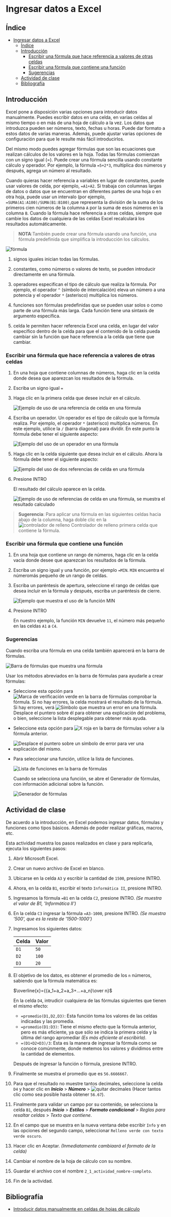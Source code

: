 # Ingresar datos a Excel

## Índice
- [Ingresar datos a Excel](#ingresar-datos-a-excel)
  - [Índice](#índice)
  - [Introducción](#introducción)
    - [Escribir una fórmula que hace referencia a valores de otras celdas](#escribir-una-fórmula-que-hace-referencia-a-valores-de-otras-celdas)
    - [Escribir una fórmula que contiene una función](#escribir-una-fórmula-que-contiene-una-función)
    - [Sugerencias](#sugerencias)
  - [Actividad de clase](#actividad-de-clase)
  - [Bibliografía](#bibliografía)

## Introducción

Excel pone a disposición varias opciones para introducir datos manualmente. Puedes escribir datos en una celda, en varias celdas al mismo tiempo o en más de una hoja de cálculo a la vez. Los datos que introduzca pueden ser números, texto, fechas u horas. Puede dar formato a estos datos de varias maneras. Además, puede ajustar varias opciones de configuración para que le resulte más fácil introducirlos.

Del mismo modo puedes agregar fórmulas que son las ecuaciones que realizan cálculos de los valores en la hoja. Todas las fórmulas comienzan con un signo igual (=). Puede crear una fórmula sencilla usando constante cálculo y operador. Por ejemplo, la fórmula `=5+2*3`, multiplica dos números y después, agrega un número al resultado.

Cuando quieras hacer referencia a variables en lugar de constantes, puede usar valores de celda, por ejemplo, `=A1+A2`. Si trabaja con columnas largas de datos o datos que se encuentran en diferentes partes de una hoja o en otra hoja, puede usar un intervalo (por ejemplo, `=SUMA(A1:A100)/SUMA(B1:B100)`,que representa la división de la suma de los primeros cien números de la columna `A` por la suma de esos números en la columna `B`. Cuando la fórmula hace referencia a otras celdas, siempre que cambie los datos de cualquiera de las celdas Excel recalculará los resultados automáticamente.

> **NOTA**:También puede crear una fórmula usando una función, una fórmula predefinida que simplifica la introducción los cálculos.

![fórmula](./img/formula.gif)

1. signos iguales inician todas las fórmulas.

2. constantes, como números o valores de texto, se pueden introducir directamente en una fórmula.

3. operadores especifican el tipo de cálculo que realiza la fórmula. Por ejemplo, el operador `^` (símbolo de intercalación) eleva un número a una potencia y el operador `*` (asterisco) multiplica los números.

4. funciones son fórmulas predefinidas que se pueden usar solos o como parte de una fórmula más larga. Cada función tiene una sintaxis de argumento específica.

5. celda le permiten hacer referencia Excel una celda, en lugar del valor específico dentro de la celda para que el contenido de la celda pueda cambiar sin la función que hace referencia a la celda que tiene que cambiar.

### Escribir una fórmula que hace referencia a valores de otras celdas

1. En una hoja que contiene columnas de números, haga clic en la celda donde desea que aparezcan los resultados de la fórmula.

2. Escriba un signo igual `=`

3. Haga clic en la primera celda que desee incluir en el cálculo.

    ![Ejemplo de uso de una referencia de celda en una fórmula](./img/1_excel.png)

4. Escriba un operador. Un operador es el tipo de cálculo que la fórmula realiza. Por ejemplo, el operador `*` (asterisco) multiplica números. En este ejemplo, utilice la `/` (barra diagonal) para dividir. En este punto la fórmula debe tener el siguiente aspecto:

    ![Ejemplo del uso de un operador en una fórmula](./img/2_excel.png)

5. Haga clic en la celda siguiente que desea incluir en el cálculo. Ahora la fórmula debe tener el siguiente aspecto:

    ![Ejemplo del uso de dos referencias de celda en una fórmula](./img/3_excel.png)

6. Presione INTRO

    El resultado del cálculo aparece en la celda.

    ![Ejemplo de uso de referencias de celda en una fórmula, se muestra el resultado calculado](./img/4_excel.png)

> **Sugerencia**: Para aplicar una fórmula en las siguientes celdas hacia abajo de la columna, haga doble clic en la ![controlador de relleno Controlador de relleno](./img/5_excel.png) primera celda que contiene la fórmula.

### Escribir una fórmula que contiene una función

1. En una hoja que contiene un rango de números, haga clic en la celda vacía donde desee que aparezcan los resultados de la fórmula.

2. Escriba un signo igual y una función, por ejemplo `=MIN`. `MIN` encuentra el númeromás pequeño de un rango de celdas.

3. Escriba un paréntesis de apertura, seleccione el rango de celdas que desea incluir en la fórmula y después, escriba un paréntesis de cierre.

    ![Ejemplo que muestra el uso de la función MIN](./img/6_excel.png)

4. Presione INTRO

    En nuestro ejemplo, la función `MIN` devuelve `11`, el número más pequeño en las celdas `A1` a `C4`.

### Sugerencias

Cuando escriba una fórmula en una celda también aparecerá en la barra de fórmulas.

![Barra de fórmulas que muestra una fórmula](./img/7_excel.png)

Usar los métodos abreviados en la barra de fórmulas para ayudarle a crear fórmulas:

- Seleccione esta opción para ![Marca de verificación verde en la barra de fórmulas](./img/8_excel.png) comprobar la fórmula. Si no hay errores, la celda mostrará el resultado de la fórmula. Si hay errores, verá ![Símbolo que muestra un error en una fórmula](./img/9_excel.png). Desplace el puntero sobre él para obtener una explicación del problema, o bien, seleccione la lista desplegable para obtener más ayuda.

- Seleccione esta opción para ![X roja en la barra de fórmulas](./img/10_excel.png) volver a la fórmula anterior.

- ![Desplace el puntero sobre un símbolo de error para ver una explicación del mismo.](./img/11_excel.png)

- Para seleccionar una función, utilice la lista de funciones.

    ![Lista de funciones en la barra de fórmulas](./img/12_excel.png)

    Cuando se selecciona una función, se abre el Generador de fórmulas, con información adicional sobre la función.

    ![Generador de fórmulas](./img/13_excel.png)

## Actividad de clase

De acuerdo a la introducción, en Excel podemos ingresar datos, fórmulas y funciones como tipos básicos. Además de poder realizar gráficas, macros, etc.

Esta actividad muestra los pasos realizados en clase y para replicarla, ejecuta los siguientes pasos:

1. Abrir Microsoft Excel.
2. Crear un nuevo archivo de Excel en blanco.
3. Ubicarse en la celda `A3` y escribir la cantidad de `1500`, presione INTRO.
4. Ahora, en la celda `B1`, escribir el texto `Informática II`, presione INTRO.
5. Ingresamos la fórmula `=B1` en la celda `C2`, presione INTRO. _(Se muestra el valor de B1, 'Informática II')_
6. En la celda `C3` ingresar la fórmula `=A3-1000`, presione INTRO. _(Se muestra '500', que es la resta de '1500-1000')_
7. Ingresamos los siguientes datos:

   |Celda|Valor|
   |-|-|
   |`D1`|`50`|
   |`D2`|`100`|
   |`D3`|`20`|

8. El objetivo de los datos, es obtener el promedio de los `n` números, sabiendo que la fórmula matemática es:

    $\overline{x}={{a_1+a_2+a_3+...+a_n}\over n}$

    En la celda `D4`, intrudicir cualquiera de las fórmulas siguientes que tienen el mismo efecto:
   - `=promedio(D1,D2,D3)`: Esta función toma los valores de las celdas indicadas y las promedia.
   - `=promedio(D1:D3)`: Tiene el mismo efecto que la fórmula anterior, pero es más eficiente, ya que sólo se indica la primera celda y la última del rango apromediar _(Es más eficiente al escribirla)_.
   - `=(D1+D2+D3)/3`: Esta es la manera de ingresar la fórmula como se conoce comúnmente, donde metemos los valores y dividimos entre la cantidad de elementos.

    Después de ingresar la función o fórmula, presione INTRO.

9. Finalmente se muestra el promedio que es `56.6666667`.
10. Para que el resultado no muestre tantos decimales, seleccione la celda `D4` y hacer clic en _**Inicio**_ > _**Número**_ > ![quitar decimales](./img/14_excel.png) (Hacer tantos clic como sea posible hasta obtener `56.67`).
11. Finalmente para validar un campo por su contenido, se selecciona la celda `B1`, después _**Inicio**_ > _**Estilos**_ > _**Formato condicional**_ > _Reglas para resaltar celdas_ > _Texto que contiene_.
12. En el campo que se muestra en la nueva ventana debe escribir `Info` y en las opciones del segundo campo, seleccionar `Relleno verde con texto verde oscuro`.
13. Hacer clic en Aceptar. _(Inmediatamente cambiaará el formato de la celda)_
14. Cambiar el nombre de la hoja de cálculo con su nombre.
15. Guardar el archivo con el nombre `2_1_actividad_nombre-completo`.
16. Fin de la actividad.

## Bibliografía

- [Introducir datos manualmente en celdas de hojas de cálculo](https://support.microsoft.com/es-es/office/introducir-datos-manualmente-en-celdas-de-hojas-de-c%C3%A1lculo-c798181d-d75a-41b1-92ad-6c0800f80038#:~:text=Introducir%20texto%20o%20un%20n%C3%BAmero,introducir%20un%20salto%20de%20l%C3%ADnea.)
